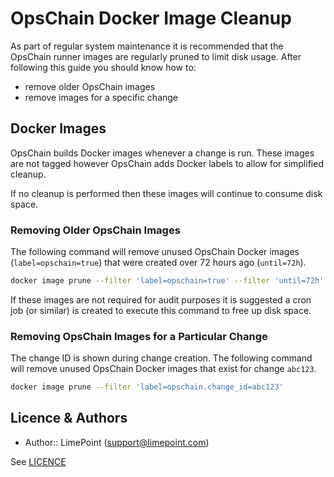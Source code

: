 # OpsChain Docker Image Cleanup

As part of regular system maintenance it is recommended that the OpsChain runner images are regularly pruned to limit disk usage. After following this guide you should know how to:

- remove older OpsChain images
- remove images for a specific change

## Docker Images

OpsChain builds Docker images whenever a change is run. These images are not tagged however OpsChain adds Docker labels to allow for simplified cleanup.

If no cleanup is performed then these images will continue to consume disk space.

### Removing Older OpsChain Images

The following command will remove unused OpsChain Docker images (`label=opschain=true`) that were created over 72 hours ago (`until=72h`).

```bash
docker image prune --filter 'label=opschain=true' --filter 'until=72h'
```

If these images are not required for audit purposes it is suggested a cron job (or similar) is created to execute this command to free up disk space.

### Removing OpsChain Images for a Particular Change

The change ID is shown during change creation. The following command will remove unused OpsChain Docker images that exist for change `abc123`.

```bash
docker image prune --filter 'label=opschain.change_id=abc123'
```

## Licence & Authors

- Author:: LimePoint (support@limepoint.com)

See [LICENCE](../../LICENCE)
